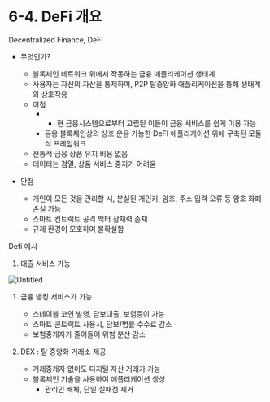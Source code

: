 # 6-4. DeFi 개요

Decentralized Finance, DeFi

- 무엇인가?
    - 블록체인 네트워크 위에서 작동하는 금융 애플리케이션 생태계
    - 사용자는 자신의 자산을 통제하며, P2P 탈중앙화 애플리케이션을 통해 생태계와 상호작용
    - 이점
        - - 현 금융시스템으로부터 고립된 이들이 금융 서비스를 쉽게 이용 가능
        - 공용 블록체인상의 상호 운용 가능한 DeFI  애플리케이션 위에 구축된 모듈식 프레임워크
    - 전통적 금융 상품 유지 비용 없음
    - 데이터는 검열, 상품 서비스 중지가 어려움
    
- 단점
    - 개인이 모든 것을 관리할 시, 분실된 개인키, 암호, 주소 입력 오류 등 암호 화폐 손실 가능
    - 스마트 컨트랙트 공격 백터 잠재력 존재
    - 규제 환경이 모호하여 불확실함
    

Defi 예시 

1. 대출 서비스 가능

![Untitled](6-4%20DeFi%20%E1%84%80%E1%85%A2%E1%84%8B%E1%85%AD%20abdb0db45b19412988a9fa5014733814/Untitled.png)

1. 금융 뱅킹 서비스가 가능
    - 스테이블 코인 발행, 담보대출, 보험등이 가능
    - 스마트 콘트랙트 사용시, 담보/법률 수수료 감소
    - 보험중개자가 줄어들어 위험 분산 감소

 

1. DEX : 탈 중앙화 거래소 제공
    - 거래중개자 없이도 디지털 자산 거래가 가능
    - 블록체인 기술을 사용하여 애플리케이션 생성
        - 관리인 배체, 단일 실패점 제거